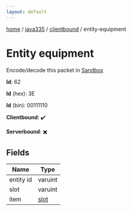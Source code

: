 ```yaml
---
layout: default
---
```


[home](/)  /  [java335](/protocol/java335)  /  [clientbound](/protocol/java335/clientbound)  /  entity-equipment

# Entity equipment

Encode/decode this packet in [Sandbox](../../../sandbox/java335#Clientbound.EntityEquipment)

**Id**: 62

**Id** (hex): 3E

**Id** (bin): 00111110

**Clientbound**: ✔️

**Serverbound**: ✖️

## Fields

Name | Type
---|---
entity id | varuint
slot | varuint
item | [slot](/protocol/java335/types/slot)
